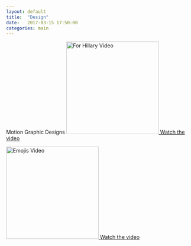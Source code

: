 ```yaml
---
layout: default
title:  "Design"
date:   2017-03-15 17:50:00
categories: main
---
```


Motion Graphic Designs
<a href="https://www.youtube.com/watch?v=OI-6-eF6Yks">
<img src= "http://www.katekight.com/Images/ForHIllaryScreenShot.png" alt="For Hillary Video" Height="250"> 
</a>
<a href="https://www.youtube.com/watch?v=OI-6-eF6Yks"> Watch the video </a>

<a href="https://spark.adobe.com/video/TzLr9JzUl2zwI">
<img src= "http://www.katekight.com/Images/EmojisScreenshot.png" Alt="Emojis Video" Height="250">
</a>
<a href="https://spark.adobe.com/video/TzLr9JzUl2zwI"> Watch the video </a>
